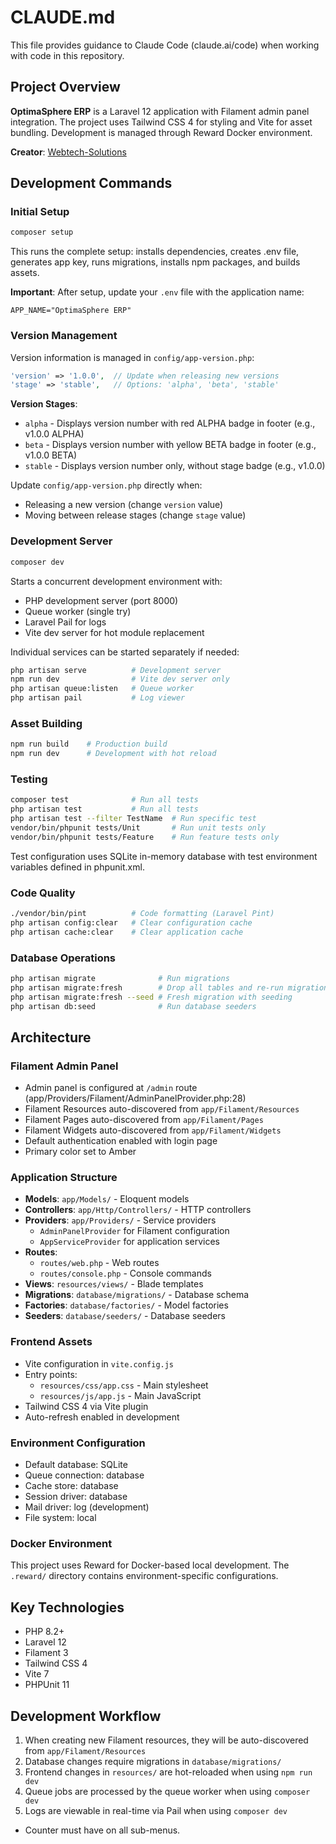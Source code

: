 # CLAUDE.md

This file provides guidance to Claude Code (claude.ai/code) when working with code in this repository.

## Project Overview

**OptimaSphere ERP** is a Laravel 12 application with Filament admin panel integration. The project uses Tailwind CSS 4 for styling and Vite for asset bundling. Development is managed through Reward Docker environment.

**Creator**: [Webtech-Solutions](https://webtech-solutions.hu)

## Development Commands

### Initial Setup
```bash
composer setup
```
This runs the complete setup: installs dependencies, creates .env file, generates app key, runs migrations, installs npm packages, and builds assets.

**Important**: After setup, update your `.env` file with the application name:
```
APP_NAME="OptimaSphere ERP"
```

### Version Management

Version information is managed in `config/app-version.php`:

```php
'version' => '1.0.0',  // Update when releasing new versions
'stage' => 'stable',   // Options: 'alpha', 'beta', 'stable'
```

**Version Stages**:
- `alpha` - Displays version number with red ALPHA badge in footer (e.g., v1.0.0 ALPHA)
- `beta` - Displays version number with yellow BETA badge in footer (e.g., v1.0.0 BETA)
- `stable` - Displays version number only, without stage badge (e.g., v1.0.0)

Update `config/app-version.php` directly when:
- Releasing a new version (change `version` value)
- Moving between release stages (change `stage` value)

### Development Server
```bash
composer dev
```
Starts a concurrent development environment with:
- PHP development server (port 8000)
- Queue worker (single try)
- Laravel Pail for logs
- Vite dev server for hot module replacement

Individual services can be started separately if needed:
```bash
php artisan serve          # Development server
npm run dev                # Vite dev server only
php artisan queue:listen   # Queue worker
php artisan pail           # Log viewer
```

### Asset Building
```bash
npm run build    # Production build
npm run dev      # Development with hot reload
```

### Testing
```bash
composer test              # Run all tests
php artisan test           # Run all tests
php artisan test --filter TestName  # Run specific test
vendor/bin/phpunit tests/Unit       # Run unit tests only
vendor/bin/phpunit tests/Feature    # Run feature tests only
```

Test configuration uses SQLite in-memory database with test environment variables defined in phpunit.xml.

### Code Quality
```bash
./vendor/bin/pint          # Code formatting (Laravel Pint)
php artisan config:clear   # Clear configuration cache
php artisan cache:clear    # Clear application cache
```

### Database Operations
```bash
php artisan migrate              # Run migrations
php artisan migrate:fresh        # Drop all tables and re-run migrations
php artisan migrate:fresh --seed # Fresh migration with seeding
php artisan db:seed              # Run database seeders
```

## Architecture

### Filament Admin Panel
- Admin panel is configured at `/admin` route (app/Providers/Filament/AdminPanelProvider.php:28)
- Filament Resources auto-discovered from `app/Filament/Resources`
- Filament Pages auto-discovered from `app/Filament/Pages`
- Filament Widgets auto-discovered from `app/Filament/Widgets`
- Default authentication enabled with login page
- Primary color set to Amber

### Application Structure
- **Models**: `app/Models/` - Eloquent models
- **Controllers**: `app/Http/Controllers/` - HTTP controllers
- **Providers**: `app/Providers/` - Service providers
  - `AdminPanelProvider` for Filament configuration
  - `AppServiceProvider` for application services
- **Routes**:
  - `routes/web.php` - Web routes
  - `routes/console.php` - Console commands
- **Views**: `resources/views/` - Blade templates
- **Migrations**: `database/migrations/` - Database schema
- **Factories**: `database/factories/` - Model factories
- **Seeders**: `database/seeders/` - Database seeders

### Frontend Assets
- Vite configuration in `vite.config.js`
- Entry points:
  - `resources/css/app.css` - Main stylesheet
  - `resources/js/app.js` - Main JavaScript
- Tailwind CSS 4 via Vite plugin
- Auto-refresh enabled in development

### Environment Configuration
- Default database: SQLite
- Queue connection: database
- Cache store: database
- Session driver: database
- Mail driver: log (development)
- File system: local

### Docker Environment
This project uses Reward for Docker-based local development. The `.reward/` directory contains environment-specific configurations.

## Key Technologies
- PHP 8.2+
- Laravel 12
- Filament 3
- Tailwind CSS 4
- Vite 7
- PHPUnit 11

## Development Workflow
1. When creating new Filament resources, they will be auto-discovered from `app/Filament/Resources`
2. Database changes require migrations in `database/migrations/`
3. Frontend changes in `resources/` are hot-reloaded when using `npm run dev`
4. Queue jobs are processed by the queue worker when using `composer dev`
5. Logs are viewable in real-time via Pail when using `composer dev`
- Counter must have on all sub-menus.